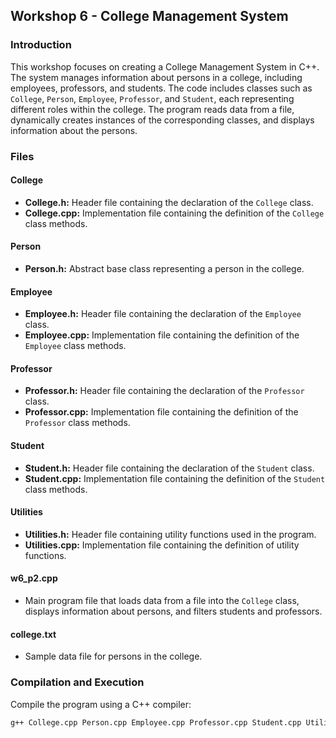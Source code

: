 ## Workshop 6 - College Management System


### Introduction

This workshop focuses on creating a College Management System in C++. The system manages information about persons in a college, including employees, professors, and students. The code includes classes such as `College`, `Person`, `Employee`, `Professor`, and `Student`, each representing different roles within the college. The program reads data from a file, dynamically creates instances of the corresponding classes, and displays information about the persons.

### Files

#### College

- **College.h:** Header file containing the declaration of the `College` class.
- **College.cpp:** Implementation file containing the definition of the `College` class methods.

#### Person

- **Person.h:** Abstract base class representing a person in the college.

#### Employee

- **Employee.h:** Header file containing the declaration of the `Employee` class.
- **Employee.cpp:** Implementation file containing the definition of the `Employee` class methods.

#### Professor

- **Professor.h:** Header file containing the declaration of the `Professor` class.
- **Professor.cpp:** Implementation file containing the definition of the `Professor` class methods.

#### Student

- **Student.h:** Header file containing the declaration of the `Student` class.
- **Student.cpp:** Implementation file containing the definition of the `Student` class methods.

#### Utilities

- **Utilities.h:** Header file containing utility functions used in the program.
- **Utilities.cpp:** Implementation file containing the definition of utility functions.

#### w6_p2.cpp

- Main program file that loads data from a file into the `College` class, displays information about persons, and filters students and professors.

#### college.txt

- Sample data file for persons in the college.

### Compilation and Execution

Compile the program using a C++ compiler:

```bash
g++ College.cpp Person.cpp Employee.cpp Professor.cpp Student.cpp Utilities.cpp w6_p2.cpp -o "Workshop 6"
